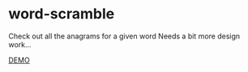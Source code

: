 word-scramble
=============

Check out all the anagrams for a given word
Needs a bit more design work...

[DEMO](http://shane3.com/projects/word-scramble/example)
